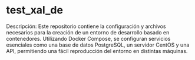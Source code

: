 # test_xal_de
Descripción: Este repositorio contiene la configuración y archivos necesarios para la creación de un entorno de desarrollo basado en contenedores. Utilizando Docker Compose, se configuran servicios esenciales como una base de datos PostgreSQL, un servidor CentOS y una API, permitiendo una fácil reproducción del entorno en distintas máquinas.
